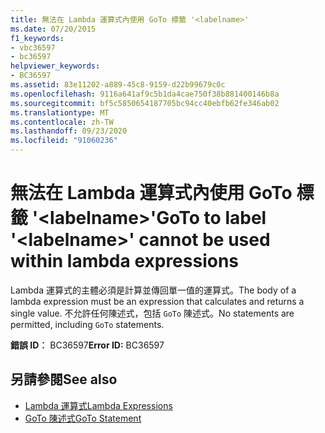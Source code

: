 ```yaml
---
title: 無法在 Lambda 運算式內使用 GoTo 標籤 '<labelname>'
ms.date: 07/20/2015
f1_keywords:
- vbc36597
- bc36597
helpviewer_keywords:
- BC36597
ms.assetid: 83e11202-a889-45c8-9159-d22b99679c0c
ms.openlocfilehash: 9116a641af9c5b1da4cae750f38b881400146b8a
ms.sourcegitcommit: bf5c5850654187705bc94cc40ebfb62fe346ab02
ms.translationtype: MT
ms.contentlocale: zh-TW
ms.lasthandoff: 09/23/2020
ms.locfileid: "91060236"
---
```

# <a name="goto-to-label-labelname-cannot-be-used-within-lambda-expressions"></a><span data-ttu-id="aea7b-102">無法在 Lambda 運算式內使用 GoTo 標籤 '\<labelname>'</span><span class="sxs-lookup"><span data-stu-id="aea7b-102">GoTo to label '\<labelname>' cannot be used within lambda expressions</span></span>

<span data-ttu-id="aea7b-103">Lambda 運算式的主體必須是計算並傳回單一值的運算式。</span><span class="sxs-lookup"><span data-stu-id="aea7b-103">The body of a lambda expression must be an expression that calculates and returns a single value.</span></span> <span data-ttu-id="aea7b-104">不允許任何陳述式，包括 `GoTo` 陳述式。</span><span class="sxs-lookup"><span data-stu-id="aea7b-104">No statements are permitted, including `GoTo` statements.</span></span>  
  
 <span data-ttu-id="aea7b-105">**錯誤 ID︰** BC36597</span><span class="sxs-lookup"><span data-stu-id="aea7b-105">**Error ID:** BC36597</span></span>  
  
## <a name="see-also"></a><span data-ttu-id="aea7b-106">另請參閱</span><span class="sxs-lookup"><span data-stu-id="aea7b-106">See also</span></span>

- [<span data-ttu-id="aea7b-107">Lambda 運算式</span><span class="sxs-lookup"><span data-stu-id="aea7b-107">Lambda Expressions</span></span>](../programming-guide/language-features/procedures/lambda-expressions.md)
- [<span data-ttu-id="aea7b-108">GoTo 陳述式</span><span class="sxs-lookup"><span data-stu-id="aea7b-108">GoTo Statement</span></span>](../language-reference/statements/goto-statement.md)
